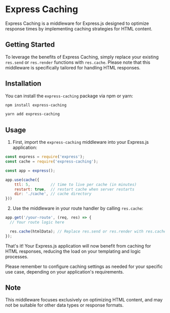 # Express Caching

Express Caching is a middleware for Express.js designed to optimize response times by implementing caching strategies for HTML content.

## Getting Started

To leverage the benefits of Express Caching, simply replace your existing `res.send` or `res.render` functions with `res.cache`. Please note that this middleware is specifically tailored for handling HTML responses.

## Installation

You can install the `express-caching` package via npm or yarn:

```bash
npm install express-caching
```

```bash
yarn add express-caching
```

## Usage

1. First, import the `express-caching` middleware into your Express.js application:

```javascript
const express = require('express');
const cache = require('express-caching');

const app = express();

app.use(cache({
    ttl: 5,         // time to live per cache (in minutes)
    restart: true,  // restart cache when server restarts
    dir: './cache', // cache directory
}))
```

2. Use the middleware in your route handler by calling `res.cache`:

```javascript
app.get('/your-route', (req, res) => {
  // Your route logic here

  res.cache(htmlData); // Replace res.send or res.render with res.cache
});
```

That's it! Your Express.js application will now benefit from caching for HTML responses, reducing the load on your templating and logic processes.

Please remember to configure caching settings as needed for your specific use case, depending on your application's requirements.

## Note

This middleware focuses exclusively on optimizing HTML content, and may not be suitable for other data types or response formats.